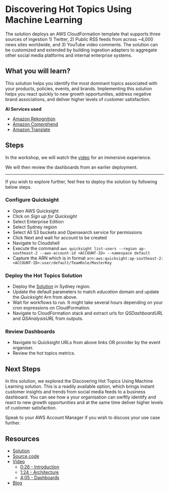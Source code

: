 # Discovering Hot Topics Using Machine Learning

The solution deploys an AWS CloudFormation template that supports three sources of ingestion 1) Twitter, 2) Public RSS feeds from across ~4,000 news sites worldwide, and 3) YouTube video comments. The solution can be customized and extended by building ingestion adapters to aggregate other social media platforms and internal enterprise systems.

## What you will learn?
This solution helps you identify the most dominant topics associated with your products, policies, events, and brands. Implementing this solution helps you react quickly to new growth opportunities, address negative brand associations, and deliver higher levels of customer satisfaction.

**AI Services used**
- [Amazon Rekognition](https://aws.amazon.com/rekognition/)
- [Amazon Comprehend](https://aws.amazon.com/comprehend/)
- [Amazon Translate](https://aws.amazon.com/translate/)

## Steps
In the workshop, we will watch the [video](https://www.youtube.com/watch?v=HyamXJ7eBoM) for an immersive experience.

We will then review the dashboards from an earlier deployment.

___

If you wish to explore further, feel free to deploy the solution by following below steps.
### Configure Quicksight
- Open AWS Quicksight
- Click on *Sign up for Quicksight*
- Select Enterprise Edition 
- Select Sydney region 
- Select All S3 buckets and Opensearch service for permissions
- Click Next and wait for account to be created
- Navigate to Cloudshell
- Execute the command `aws quicksight list-users --region ap-southeast-2 --aws-account-id <ACCOUNT-ID> --namespace default`
- Capture the ARN which is in format `arn:aws:quicksight:ap-southeast-2:<ACCOUNT-ID>:user/default/TeamRole/MasterKey`
### Deploy the Hot Topics Solution
- Deploy the [Solution](https://aws.amazon.com/solutions/implementations/discovering-hot-topics-using-machine-learning/) in Sydney region.
- Update the default parameters to match *education* domain and update the *Quicksight* Arn from above.
- Wait for workflows to run. It might take several hours depending on your cron expressions on CloudFormation.
- Navigate to CloudFormation stack and extract urls for *QSDashboardURL* and *QSAnalysisURL* from outputs.
### Review Dashboards
- Navigate to Quicksight URLs from above links OR provider by the event organiser.
- Review the hot topics metrics.

## Next Steps
In this solution, we explored the Discovering Hot Topics Using Machine Learning solution. This is a readily available option, which brings instant customer insights and trends from social media feeds to a business dashboard. You can see how a your organisation can swiftly identify and react to new growth opportunities and at the same time deliver higher levels of customer satisfaction.

Speak to your AWS Account Manager if you wish to discuss your use case further.

## Resources
- [Solution](https://aws.amazon.com/solutions/implementations/discovering-hot-topics-using-machine-learning/)
- [Source code](https://github.com/aws-solutions/discovering-hot-topics-using-machine-learning)
- [Video](https://www.youtube.com/watch?v=HyamXJ7eBoM)
  - [0:26 - Introduction](https://youtu.be/HyamXJ7eBoM?t=25)
  - [1:24 - Architecture](https://youtu.be/HyamXJ7eBoM?t=84)
  - [4:05 - Dashboards](https://youtu.be/HyamXJ7eBoM?t=245)
- [Blog](https://aws.amazon.com/blogs/architecture/discovering-hot-topics-using-machine-learning/)
